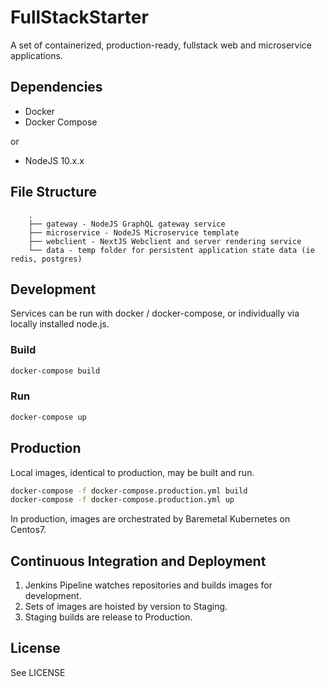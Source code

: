 # FullStackStarter

A set of containerized, production-ready, fullstack web and microservice applications.


## Dependencies
- Docker
- Docker Compose

or

- NodeJS 10.x.x


## File Structure

```
    .
    ├── gateway - NodeJS GraphQL gateway service
    ├── microservice - NodeJS Microservice template
    ├── webclient - NextJS Webclient and server rendering service
    └── data - temp folder for persistent application state data (ie redis, postgres)
```


## Development

Services can be run with docker / docker-compose, or individually via locally installed node.js.

### Build

```bash
docker-compose build
```


### Run

```bash
docker-compose up
```


## Production

Local images, identical to production, may be built and run.

```bash
docker-compose -f docker-compose.production.yml build
docker-compose -f docker-compose.production.yml up
```

In production, images are orchestrated by Baremetal Kubernetes on Centos7.


## Continuous Integration and Deployment

1. Jenkins Pipeline watches repositories and builds images for development.
2. Sets of images are hoisted by version to Staging.
3. Staging builds are release to Production.


## License

See LICENSE
